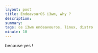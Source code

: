 ```yaml
---
layout: post
title: EndeavourOS i3wm, why ?
description: 
summary: 
tags: os i3wm endeavouros, linux, distro
minute: 10
---
```


because yes !
